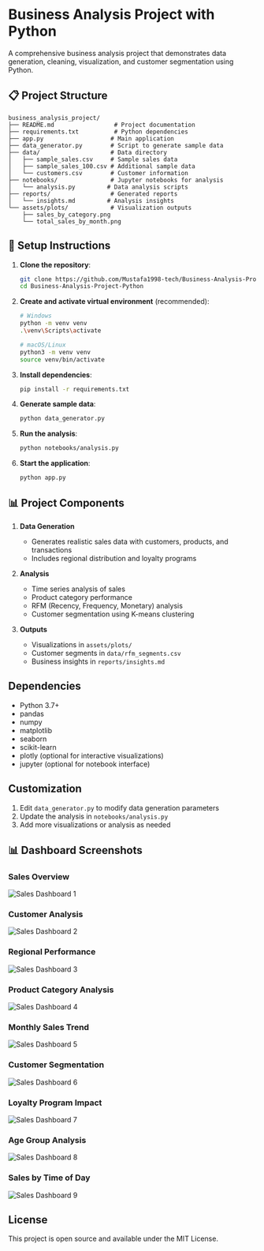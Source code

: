 # Business Analysis Project with Python

A comprehensive business analysis project that demonstrates data generation, cleaning, visualization, and customer segmentation using Python.

## 📋 Project Structure

```
business_analysis_project/
├── README.md                 # Project documentation
├── requirements.txt          # Python dependencies
├── app.py                   # Main application
├── data_generator.py        # Script to generate sample data
├── data/                    # Data directory
│   ├── sample_sales.csv     # Sample sales data
│   ├── sample_sales_100.csv # Additional sample data
│   └── customers.csv        # Customer information
├── notebooks/               # Jupyter notebooks for analysis
│   └── analysis.py         # Data analysis scripts
├── reports/                 # Generated reports
│   └── insights.md         # Analysis insights
└── assets/plots/            # Visualization outputs
    ├── sales_by_category.png
    └── total_sales_by_month.png
```

## 🚀 Setup Instructions

1. **Clone the repository**:
   ```bash
   git clone https://github.com/Mustafa1998-tech/Business-Analysis-Project-Python.git
   cd Business-Analysis-Project-Python
   ```

2. **Create and activate virtual environment** (recommended):
   ```bash
   # Windows
   python -m venv venv
   .\venv\Scripts\activate
   
   # macOS/Linux
   python3 -m venv venv
   source venv/bin/activate
   ```

3. **Install dependencies**:
   ```bash
   pip install -r requirements.txt
   ```

4. **Generate sample data**:
   ```bash
   python data_generator.py
   ```

5. **Run the analysis**:
   ```bash
   python notebooks/analysis.py
   ```

6. **Start the application**:
   ```bash
   python app.py
   ```

## 📊 Project Components

1. **Data Generation**
   - Generates realistic sales data with customers, products, and transactions
   - Includes regional distribution and loyalty programs

2. **Analysis**
   - Time series analysis of sales
   - Product category performance
   - RFM (Recency, Frequency, Monetary) analysis
   - Customer segmentation using K-means clustering

3. **Outputs**
   - Visualizations in `assets/plots/`
   - Customer segments in `data/rfm_segments.csv`
   - Business insights in `reports/insights.md`

## Dependencies

- Python 3.7+
- pandas
- numpy
- matplotlib
- seaborn
- scikit-learn
- plotly (optional for interactive visualizations)
- jupyter (optional for notebook interface)

## Customization

1. Edit `data_generator.py` to modify data generation parameters
2. Update the analysis in `notebooks/analysis.py`
3. Add more visualizations or analysis as needed

## 📊 Dashboard Screenshots

### Sales Overview
![Sales Dashboard 1](./screenshots/dashboard1.png)

### Customer Analysis
![Sales Dashboard 2](./screenshots/dashboard2.png)

### Regional Performance
![Sales Dashboard 3](./screenshots/dashboard3.png)

### Product Category Analysis
![Sales Dashboard 4](./screenshots/dashboard4.png)

### Monthly Sales Trend
![Sales Dashboard 5](./screenshots/dashboard5.png)

### Customer Segmentation
![Sales Dashboard 6](./screenshots/dashboard6.png)

### Loyalty Program Impact
![Sales Dashboard 7](./screenshots/dashboard7.png)

### Age Group Analysis
![Sales Dashboard 8](./screenshots/dashboard8.png)

### Sales by Time of Day
![Sales Dashboard 9](./screenshots/dashboard9.png)

## License

This project is open source and available under the MIT License.

